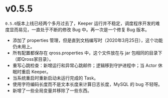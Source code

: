 # v0.5.5

`0.5.0`版本上线已经两个多月过去了，Keeper 运行并不稳定，调度程序开发的难度显而易见，一直处于不断的修改 Bug 中。再一次是一个修复 Bug 版本。

* 添加了 properties 管理，但是直到文档编写时（2020年3月25日），这个功能仍未用上。
* 所有配置都保存在 qross.properties 中，这个文件放在与 jar 包相同的目录下（即Qross家目录）。
* 重写心跳检查：新增运行和异常心跳邮件；逻辑移到守护进程中；当 Actor 休眠时重启 Keeper。
* 当系统重启时重新启动未运行完成的 Task。
* 使用字符编码长度而不是文本长度来计算日志长度，MySQL 的 bug 不轻呀。
* 新增了一些全局变量并移除了一些东西。